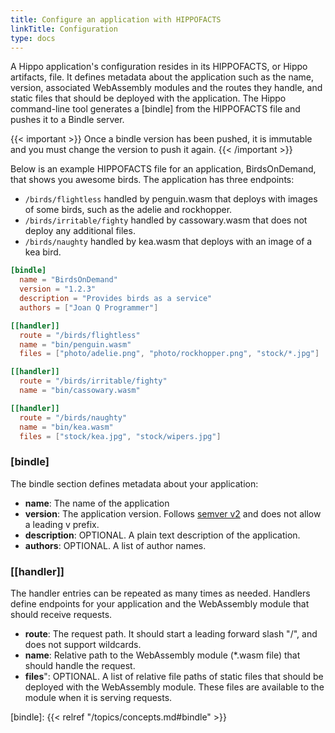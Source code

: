 ```yaml
---
title: Configure an application with HIPPOFACTS
linkTitle: Configuration
type: docs
---
```


A Hippo application's configuration resides in its HIPPOFACTS, or Hippo
artifacts, file. It defines metadata about the application such as the name,
version, associated WebAssembly modules and the routes they handle, and static
files that should be deployed with the application. The Hippo command-line tool
generates a [bindle] from the HIPPOFACTS file and pushes it to a Bindle server.

{{< important >}}
Once a bindle version has been pushed, it is immutable and you must change the
version to push it again.
{{< /important >}}

Below is an example HIPPOFACTS file for an application, BirdsOnDemand, that
shows you awesome birds.  The application has three endpoints:

* `/birds/flightless` handled by penguin.wasm that deploys with images of some
  birds, such as the adelie and rockhopper.
* `/birds/irritable/fighty` handled by cassowary.wasm that does not deploy any
  additional files.
* `/birds/naughty` handled by kea.wasm that deploys with an image of a kea
  bird.

```toml
[bindle]
  name = "BirdsOnDemand"
  version = "1.2.3"
  description = "Provides birds as a service"
  authors = ["Joan Q Programmer"]

[[handler]]
  route = "/birds/flightless"
  name = "bin/penguin.wasm"
  files = ["photo/adelie.png", "photo/rockhopper.png", "stock/*.jpg"]

[[handler]]
  route = "/birds/irritable/fighty"
  name = "bin/cassowary.wasm"

[[handler]]
  route = "/birds/naughty"
  name = "bin/kea.wasm"
  files = ["stock/kea.jpg", "stock/wipers.jpg"]
```

### \[bindle\]

The bindle section defines metadata about your application:

- **name**: The name of the application
- **version**: The application version. Follows [semver v2][semver] and does
  not allow a leading v prefix.
- **description**: OPTIONAL. A plain text description of the application.
- **authors**: OPTIONAL. A list of author names.

### [[handler]]

The handler entries can be repeated as many times as needed.  Handlers define
endpoints for your application and the WebAssembly module that should receive
requests.

- **route**: The request path. It should start a leading forward slash "/", and
  does not support wildcards.
- **name**: Relative path to the WebAssembly module (*.wasm file) that should
  handle the request.
- **files**": OPTIONAL. A list of relative file paths of static files that
  should be deployed with the WebAssembly module. These files are available to
  the module when it is serving requests.


[semver]: https://semver.org/spec/v2.0.0.html
[bindle]: {{< relref "/topics/concepts.md#bindle" >}}
